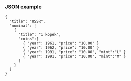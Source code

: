### JSON example
    {
      "title": "USSR",
      "nominal": [
        {
          "title": "1 kopek",
          "coins":[
            { "year": 1961, "price": "10.00" }
            { "year": 1962, "price": "10.00" }
            { "year": 1991, "price": "10.00", "mint":"L" }
            { "year": 1991, "price": "10.00", "mint":"M" }
          ]
        }
      ]
    }
